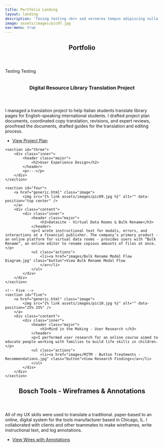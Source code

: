 ```yaml
---
title: Portfolio Landing
layout: landing
description: 'Tesing testing <br> sed veroeros tempus adipiscing nulla.'
image: assets/images/pic07.jpg
nav-menu: true
---
```


<!-- Main -->
<div id="main">

<!-- One -->
<section id="one">
	<div class="inner">
		<header class="major">
			<h2>Portfolio</h2>
		</header>
		<p>Testing Testing</p>
	</div>
</section>

<!-- Two -->

<section id="two" class="spotlights">
	<section>
		<a href="generic.html" class="image">
			<img src="{% link assets/images/pic08.jpg %}" alt="" data-position="center center" />
		</a>
		<div class="content">
			<div class="inner">
				<header class="major">
					<h3>Digital Resource Library Translation Project</h3>
				</header>
				<p>I managed a translation project to help Italian students translate library pages for English-speaking international students. I drafted project plan documents, coordinated copy translation, revisions, and expert reviews, proofread the documents, drafted guides for the translation and editing process.</p>
				<ul class="actions">
					<li><a href="writing samples/[Project Plan] DRL Translation Project.pdf" class="button">View Project Plan</a></li>
				</ul>
			</div>
		</div>
	</section>

<!-- Three -->
	<section id="three">
		<div class="inner">
			<header class="major">
				<h2>User Experience Design</h2>
			</header>
			<p>---</p>
		</div>
	</section>
<!-- Four-->
	<section id="four">
		<a href="generic.html" class="image">
			<img src="{% link assets/images/pic09.jpg %}" alt="" data-position="top center" />
		</a>
		<div class="content">
			<div class="inner">
				<header class="major">
					<h3>Datasite - Virtual Data Rooms & Bulk Rename</h3>
				</header>
				<p>I wrote instructional text for modals, errors, and interactions at a financial publisher. The company’s primary product - an online platform for virtual data rooms - provides users with “Bulk Rename”, an online editor to rename copious amounts of files at once. </p>
				<ul class="actions">
					<li><a href="images/Bulk Rename Modal Flow Diagram.jpg" class="button">View Bulk Rename Modal Flow
					</a></li>
				</ul>
			</div>
		</div>
	</section>

	<!-- Five -->
	<section id="five">
		<a href="generic.html" class="image">
			<img src="{% link assets/images/pic10.jpg %}" alt="" data-position="25% 25%" />
		</a>
		<div class="content">
			<div class="inner">
				<header class="major">
					<h3>Mind in the Making - User Research </h3>
				</header>
				<p>I performed user research for an online course aimed to educate people working with families to build life skills in children. </p>
				<ul class="actions">
					<li><a href="images/MITM - Button Treatments - Recommendations.jpg" class="button">View Research Findings</a></li>
				</ul>
			</div>
		</div>
	</section>
</section>

<!-- Six -->
<section id="six">
	<div class="content">
		<div class="inner">
		<header class="major">
			<h2>Bosch Tools - Wireframes & Annotations </h2>
		</header>
		<p>All of my UX skills were used to translate a traditional. paper-based to an online, digital system for the tools manufacturer based in Chicago, IL. I collaborated with clients and other teammates to make wireframes, write instructional text, and log annotations. </p>
		<ul class="actions">
			<li><a href="images/Razorfish - Bosch Tools - Wires Annotations.jpg" class="button next">View Wires with Annotations</a></li>
		</ul>
	</div>
	</div>
</section>

</div>
